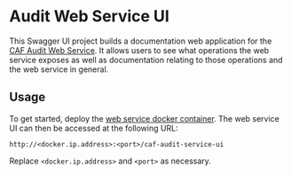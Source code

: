 # Audit Web Service UI

This Swagger UI project builds a documentation web application for the [CAF Audit Web Service](https://github.com/CAFAudit/audit-service/tree/develop/caf-audit-service). It allows users to see what operations the web service exposes as well as documentation relating to those operations and the web service in general.

## Usage

To get started, deploy the [web service docker container](https://github.com/CAFAudit/audit-service/tree/develop/caf-audit-service-container). The web service UI can then be accessed at the following URL:

	http://<docker.ip.address>:<port>/caf-audit-service-ui

Replace `<docker.ip.address>` and `<port>` as necessary.
